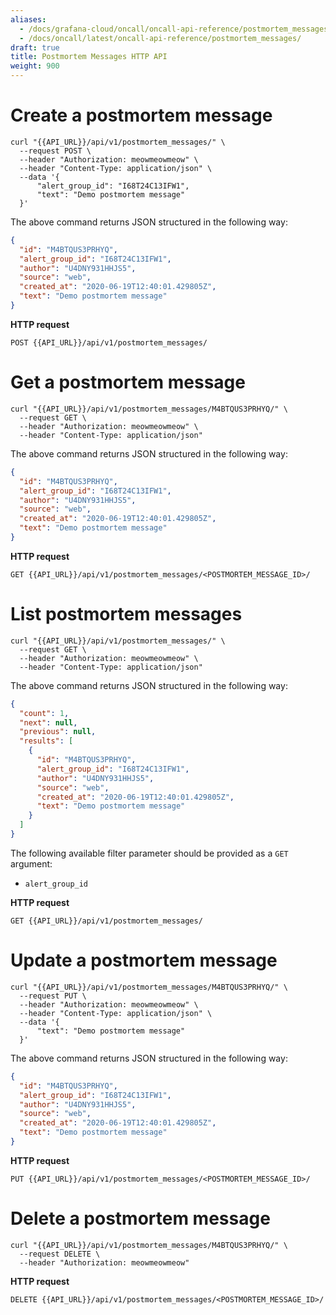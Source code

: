 ```yaml
---
aliases:
  - /docs/grafana-cloud/oncall/oncall-api-reference/postmortem_messages/
  - /docs/oncall/latest/oncall-api-reference/postmortem_messages/
draft: true
title: Postmortem Messages HTTP API
weight: 900
---
```


# Create a postmortem message

```shell
curl "{{API_URL}}/api/v1/postmortem_messages/" \
  --request POST \
  --header "Authorization: meowmeowmeow" \
  --header "Content-Type: application/json" \
  --data '{
      "alert_group_id": "I68T24C13IFW1",
      "text": "Demo postmortem message"
  }'
```

The above command returns JSON structured in the following way:

```json
{
  "id": "M4BTQUS3PRHYQ",
  "alert_group_id": "I68T24C13IFW1",
  "author": "U4DNY931HHJS5",
  "source": "web",
  "created_at": "2020-06-19T12:40:01.429805Z",
  "text": "Demo postmortem message"
}
```

**HTTP request**

`POST {{API_URL}}/api/v1/postmortem_messages/`

# Get a postmortem message

```shell
curl "{{API_URL}}/api/v1/postmortem_messages/M4BTQUS3PRHYQ/" \
  --request GET \
  --header "Authorization: meowmeowmeow" \
  --header "Content-Type: application/json"
```

The above command returns JSON structured in the following way:

```json
{
  "id": "M4BTQUS3PRHYQ",
  "alert_group_id": "I68T24C13IFW1",
  "author": "U4DNY931HHJS5",
  "source": "web",
  "created_at": "2020-06-19T12:40:01.429805Z",
  "text": "Demo postmortem message"
}
```

**HTTP request**

`GET {{API_URL}}/api/v1/postmortem_messages/<POSTMORTEM_MESSAGE_ID>/`

# List postmortem messages

```shell
curl "{{API_URL}}/api/v1/postmortem_messages/" \
  --request GET \
  --header "Authorization: meowmeowmeow" \
  --header "Content-Type: application/json"
```

The above command returns JSON structured in the following way:

```json
{
  "count": 1,
  "next": null,
  "previous": null,
  "results": [
    {
      "id": "M4BTQUS3PRHYQ",
      "alert_group_id": "I68T24C13IFW1",
      "author": "U4DNY931HHJS5",
      "source": "web",
      "created_at": "2020-06-19T12:40:01.429805Z",
      "text": "Demo postmortem message"
    }
  ]
}
```

The following available filter parameter should be provided as a `GET` argument:

- `alert_group_id`

**HTTP request**

`GET {{API_URL}}/api/v1/postmortem_messages/`

# Update a postmortem message

```shell
curl "{{API_URL}}/api/v1/postmortem_messages/M4BTQUS3PRHYQ/" \
  --request PUT \
  --header "Authorization: meowmeowmeow" \
  --header "Content-Type: application/json" \
  --data '{
      "text": "Demo postmortem message"
  }'
```

The above command returns JSON structured in the following way:

```json
{
  "id": "M4BTQUS3PRHYQ",
  "alert_group_id": "I68T24C13IFW1",
  "author": "U4DNY931HHJS5",
  "source": "web",
  "created_at": "2020-06-19T12:40:01.429805Z",
  "text": "Demo postmortem message"
}
```

**HTTP request**

`PUT {{API_URL}}/api/v1/postmortem_messages/<POSTMORTEM_MESSAGE_ID>/`

# Delete a postmortem message

```shell
curl "{{API_URL}}/api/v1/postmortem_messages/M4BTQUS3PRHYQ/" \
  --request DELETE \
  --header "Authorization: meowmeowmeow"
```

**HTTP request**

`DELETE {{API_URL}}/api/v1/postmortem_messages/<POSTMORTEM_MESSAGE_ID>/`
